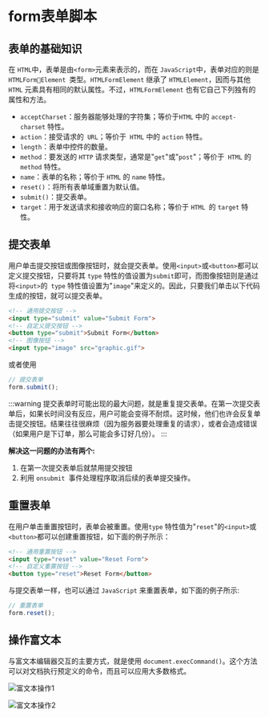 # form表单脚本

## 表单的基础知识

在 `HTML`中，表单是由`<form>`元素来表示的，而在 `JavaScript`中，表单对应的则是 `HTMLFormElement `类型。`HTMLFormElement` 继承了 `HTMLElement`，因而与其他 `HTML` 元素具有相同的默认属性。不过，`HTMLFormElement` 也有它自己下列独有的属性和方法。

- `acceptCharset`：服务器能够处理的字符集；等价于`HTML` 中的 `accept-charset` 特性。
- `action`：接受请求的` URL`；等价于` HTML` 中的 `action` 特性。
- `length`：表单中控件的数量。
- `method`：要发送的 `HTTP` 请求类型，通常是"`get`"或"`post`"；等价于` HTML` 的 `method` 特性。
- `name`：表单的名称；等价于 `HTML` 的 `name` 特性。
- `reset()`：将所有表单域重置为默认值。
- `submit()`：提交表单。
- `target`：用于发送请求和接收响应的窗口名称；等价于 `HTML `的 `target` 特性。


## 提交表单

用户单击提交按钮或图像按钮时，就会提交表单。使用`<input>`或`<button>`都可以定义提交按钮，只要将其 `type` 特性的值设置为`submit`即可，而图像按钮则是通过将`<input>`的` type` 特性值设置为"`image`"来定义的。因此，只要我们单击以下代码生成的按钮，就可以提交表单。

```html
<!-- 通用提交按钮 --> 
<input type="submit" value="Submit Form"> 
<!-- 自定义提交按钮 --> 
<button type="submit">Submit Form</button> 
<!-- 图像按钮 --> 
<input type="image" src="graphic.gif">

```
或者使用

```javascript
// 提交表单
form.submit();
```

:::warning
提交表单时可能出现的最大问题，就是重复提交表单。在第一次提交表单后，如果长时间没有反应，用户可能会变得不耐烦。这时候，他们也许会反复单击提交按钮。结果往往很麻烦（因为服务器要处理重复的请求），或者会造成错误（如果用户是下订单，那么可能会多订好几份）。
:::

**解决这一问题的办法有两个:**
1. 在第一次提交表单后就禁用提交按钮
2. 利用 `onsubmit `事件处理程序取消后续的表单提交操作。

## 重置表单

在用户单击重置按钮时，表单会被重置。使用`type` 特性值为"`reset`"的`<input>`或`<button>`都可以创建重置按钮，如下面的例子所示：

```html
<!-- 通用重置按钮 --> 
<input type="reset" value="Reset Form"> 
<!-- 自定义重置按钮 --> 
<button type="reset">Reset Form</button>
```

与提交表单一样，也可以通过 `JavaScript` 来重置表单，如下面的例子所示:

```javascript
// 重置表单
form.reset();
```

## 操作富文本

与富文本编辑器交互的主要方式，就是使用 `document.execCommand()`。这个方法可以对文档执行预定义的命令，而且可以应用大多数格式。

![富文本操作1](https://img-blog.csdnimg.cn/20200120225604625.png?x-oss-process=image/watermark,type_ZmFuZ3poZW5naGVpdGk,shadow_10,text_aHR0cHM6Ly9ibG9nLmNzZG4ubmV0L3hqbDI3MTMxNA==,size_16,color_FFFFFF,t_70)

![富文本操作2](https://img-blog.csdnimg.cn/20200120225625118.png?x-oss-process=image/watermark,type_ZmFuZ3poZW5naGVpdGk,shadow_10,text_aHR0cHM6Ly9ibG9nLmNzZG4ubmV0L3hqbDI3MTMxNA==,size_16,color_FFFFFF,t_70)
